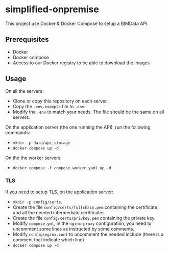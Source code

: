 # simplified-onpremise

This project use Docker & Docker Compose to setup a BIMData API.

## Prerequisites
  - Docker
  - Docker compose
  - Access to our Docker registry to be able to download the images

## Usage

On all the servers:
  - Clone or copy this repository on each server.
  - Copy the `.env.example` file to `.env`.
  - Modify the `.env` to match your needs. The file should be the same on all servers.

On the application server (the one running the API), run the following commands:
  - `mkdir -p data/api_storage`
  - `docker compose up -d`

On the the worker servers:
  - `docker compose -f compose.worker.yaml up -d`

### TLS
If you need to setup TLS, on the application server:
  - `mkdir -p config/certs`.
  - Create the file `config/certs/fullchain.pem` containing the certificate and all the needed intermediate certificates.
  - Create the file `config/certs/privkey.pem` containing the private key.
  - Modify `compose.yml`, in the `nginx-proxy` configuration, you need to uncomment some lines as instructed by some comments.
  - Modify `config\nginx.conf` to uncomment the needed include (there is a comment that indicate which line)
  - `docker compose up -d`
